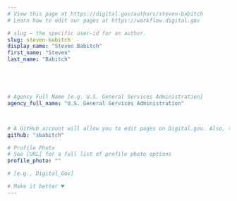```yaml
---
# View this page at https://digital.gov/authors/steven-babitch
# Learn how to edit our pages at https://workflow.digital.gov

# slug — the specific user-id for an author.
slug: steven-babitch
display_name: "Steven Babitch"
first_name: "Steven"
last_name: "Babitch"





# Agency Full Name [e.g. U.S. General Services Administration]
agency_full_name: "U.S. General Services Administration"



# A GitHub account will allow you to edit pages on Digital.gov. Also, the image used in your GitHub account can be used to populate your digital.gov profile photo. Learn more about getting a Github account at [URL]
github: "sbabitch"

# Profile Photo
# See [URL] for a full list of profile photo options
profile_photo: ""

# [e.g., Digital_Gov]

# Make it better ♥
---
```

